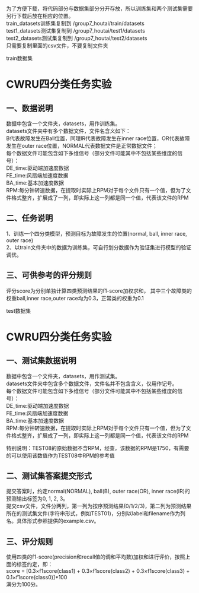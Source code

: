 <br>为了方便下载，将代码部分与数据集部分分开存放，所以训练集和两个测试集需要另行下载后放在相应的位置。
<br>train_datasets训练集复制到  /group7_houtai/train/datasets
<br>test1_datasets测试集复制到 /group7_houtai/test1/datasets
<br>test2_datasets测试集复制到 /group7_houtai/test2/datasets
<br>只需要复制里面的csv文件，不要复制文件夹

train数据集
# CWRU四分类任务实验

## 一、数据说明
数据中包含一个文件夹，datasets，用作训练集。   
datasets文件夹中有多个数据文件，文件名含义如下：   
B代表故障发生在Ball位置，同理IR代表故障发生在inner race位置，OR代表故障发生在outer race位置，NORMAL代表数据文件是正常数据文件；   
每个数据文件可能包含如下多维信号（部分文件可能其中不包括某些维度的信号）：   
DE_time:驱动端加速度数据   
FE_time:风扇端加速度数据   
BA_time:基本加速度数据   
RPM:每分钟转速数据，在提取时实际上RPM对于每个文件只有一个值，但为了文件格式整齐，扩展成了一列，即实际上这一列都是同一个值，代表该文件的RPM

## 二、任务说明
1、训练一个四分类模型，预测目标为故障发生的位置(normal, ball, inner race, outer race)   
2、以train文件夹中的数据为训练集，可自行划分数据作为验证集进行模型的验证调优。

## 三、可供参考的评分规则
评分score为分别单独计算四类预测结果的f1-score加权求和，
其中三个故障类的权重ball,inner race,outer race均为0.3，正常类的权重为0.1   



test数据集


# CWRU四分类任务实验

## 一、测试集数据说明
数据中包含一个文件夹，datasets，用作测试集。   
datasets文件夹中包含多个数据文件，文件名并不包含含义，仅用作记号。    
每个数据文件可能包含如下多维信号（部分文件可能其中不包括某些维度的信号）：   
DE_time:驱动端加速度数据   
FE_time:风扇端加速度数据   
BA_time:基本加速度数据   
RPM:每分钟转速数据，在提取时实际上RPM对于每个文件只有一个值，但为了文件格式整齐，扩展成了一列，即实际上这一列都是同一个值，代表该文件的RPM

特别说明：TEST08的原始数据不含RPM，经查，该数据的RPM是1750，有需要的可以使用该数值作为TEST08中RPM的参考值

## 二、测试集答案提交形式
提交答案时，约定normal(NORMAL), ball(B), outer race(OR), inner race(IR)的预测输出标签为0, 1, 2, 3。   
提交csv文件，文件分两列，第一列为按序预测结果(0/1/2/3)，第二列为预测结果所在的测试集文件(字符串形式，例如TEST01)，分别以label和filename作为列名。具体形式参照提供的example.csv。

## 三、评分规则
使用四类的f1-score(precision和recall值的调和平均数)加权和进行评价，按照上面的标签约定，即：   
score = [0.3×f1score(class1) + 0.3×f1score(class2) + 0.3×f1score(class3) + 0.1×f1score(class0)]*100   
满分为100分。






